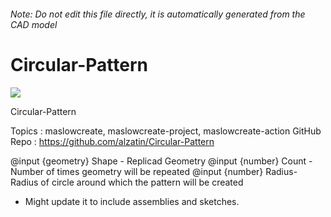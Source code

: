 ###### Note: Do not edit this file directly, it is automatically generated from the CAD model

# Circular-Pattern

![](/project.svg)

Circular-Pattern

Topics : maslowcreate, maslowcreate-project, maslowcreate-action
GitHub Repo : https://github.com/alzatin/Circular-Pattern

@input {geometry} Shape - Replicad Geometry
@input {number} Count - Number of times geometry will be repeated
@input {number} Radius- Radius of circle around which the pattern will be created

 - Might update it to include assemblies and sketches.



